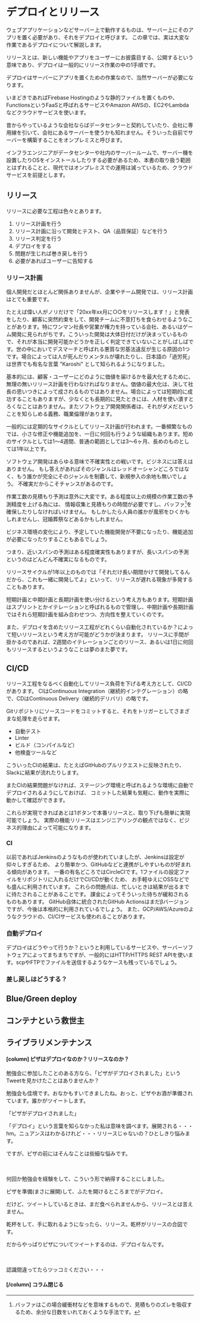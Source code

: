 # デプロイとリリース

ウェブアプリケーションなどサーバー上で動作するものは、サーバー上にそのアプリを置く必要があり、それをデプロイと呼びます。
この章では、実は大変な作業であるデプロイについて解説します。

リリースとは、新しい機能やアプリをユーザーにお披露目する、公開するという意味であり、デプロイは一般的にリリース作業の中の1手順です。

デプロイはサーバーにアプリを置くための作業なので、当然サーバーが必要になります。

いまどきであればFirebase Hostingのような静的ファイルを置くものや、FunctionsというFaaSと呼ばれるサービスやAmazon AWSの、EC2やLambdaなどクラウドサービスを使います。

昔からやっているような会社ならばデータセンターと契約していたり、会社に専用線を引いて、会社にあるサーバーを使うかも知れません。そういった自前でサーバーを構築することをオンプレミスと呼びます。

インフラエンジニアがデータセンターや社内のサーバールームで、サーバー機を設置したりOSをインストールしたりする必要があるため、本書の取り扱う範囲とはずれることと、現代ではオンプレミスでの運用は減っているため、クラウドサービスを前提とします。

## リリース

リリースに必要な工程は色々とあります。

1. リリース計画を行う
2. リリース計画に沿って開発とテスト、QA（品質保証）などを行う
3. リリース判定を行う
4. デプロイをする
5. 問題が生じれば巻き戻しを行う
6. 必要があればユーザーに告知する

### リリース計画

個人開発だとほとんど関係ありませんが、企業やチーム開発では、リリース計画はとても重要です。

たとえば偉い人がノリだけで「20xx年xx月に○○をリリースします！」と発表をしたり、顧客に突然約束をして、開発チームに不意打ちを食らわせるようなことがあります。特にワンマン社長や営業が権力を持っている会社、あるいはゲーム開発に見られがちです。こういった開発は大体日付だけが決まっているもので、それが本当に開発可能かどうかを正しく判定できていないことがしばしばです。世の中においてデスマーチと呼ばれる悪質な労基法違反が生じる原因の1つです。場合によっては人が死んだりメンタルが壊れたりし、日本語の「過労死」は世界でも有名な言葉 "Karoshi" として知られるようになりました。

基本的には、顧客・ユーザーにどのように価値を届けるかを最大化するために、無理の無いリリース計画を行わなければなりません。価値の最大化は、決して社長の思いつきによって成されるものではありません。場合によっては短期的に成功することもありますが、少なくとも長期的に見たときには、人材を使い潰すとろくなことはありません。またソフトウェア開発関係者は、それがダメだということを知らしめる義務、職業倫理があります。

一般的には定期的なサイクルとしてリリース計画が行われます。一番頻繁なものでは、小さな修正や機能追加を、一日に何回も行うような組織もあります。短めのサイクルとしては1〜4週間、普通の範囲としては3〜6ヶ月、長めのものとしては1年以上です。

ソフトウェア開発はあらゆる意味で不確実性との戦いです。ビジネスには答えはありません。
もし答えがあればそのジャンルはレッドオーシャンどころではなく、もう誰かが完全にそのジャンルを制覇して、新規参入の余地も無いでしょう。
不確実だからこそチャンスがあるのです。

作業工数の見積もり予測は意外に大変です。ある程度以上の規模の作業工数の予測精度を上げる為には、
情報収集と見積もりの時間が必要ですし、バッファ[^estimating-buffer]を確保したりしなければいけません。
もしかしたら人員の誰かが風邪をひくかもしれませんし、冠婚葬祭などあるかもしれません。

ビジネス環境の変化により、予定していた機能開発が不要になったり、機能追加が必要になったりすることもあるでしょう。

[^estimating-buffer]: バッファはこの場合緩衝材などを意味するもので、見積もりのズレを吸収するため、余分な日数をいれておくような手法です。

つまり、近いスパンの予測はある程度確実性もありますが、長いスパンの予測というのはどんどん不確実になるものです。

リリースサイクルが1年以上のものでは「それだけ長い期間かけて開発してるんだから、これも一緒に開発してよ」といって、リリースが遅れる現象が多発することもあります。

短期計画と中期計画と長期計画を使い分けるという考え方もあります。短期計画はスプリントとかイテレーションと呼ばれるもので管理し、中期計画や長期計画ではそれら短期計画を組み合わせつつ、方向性を整えていくのです。

また、デプロイを含めたリリース工程がどれくらい自動化されているか？によって短いリリースという考え方が可能がどうかが決まります。
リリースに手間が掛かるのであれば、2週間のイテレーションごとのリリース、あるいは1日に何回もリリースするというようなことは夢のまた夢です。

## CI/CD

<!--
2. リリース計画に沿って開発とテスト、QA（品質保証）などを行う
3. リリース判定を行う
4. デプロイをする
5. 問題が生じれば巻き戻しを行う
6. 必要があればユーザーに告知する
-->

リリース工程をなるべく自動化してリリース負荷を下げる考え方として、CI/CDがあります。
CIはContinuous Integration（継続的インテグレーション）の略で、CDはContinuous Delivery（継続的デリバリ）の略です。

Gitリポジトリにソースコードをコミットすると、それをトリガーとしてさまざまな処理を走らせます。

* 自動テスト
* Linter
* ビルド（コンパイルなど）
* 他検査ツールなど

こういったCIの結果は、たとえばGitHubのプルリクエストに反映されたり、Slackに結果が流れたりします。

またCIの結果問題がなければ、ステージング環境と呼ばれるような環境に自動でデプロイされるようにしておけば、
コミットした結果も気軽に、動作を実際に動かして確認ができます。

これらが実現できればあとは1ボタンで本番リリースと、取り下げも簡単に実現可能でしょう。
実際の機能リリースはエンジニアリングの観点ではなく、ビジネス的理由によって可能になります。

### CI

以前であればJenkinsのようなものが使われていましたが、Jenkinsは設定が仰々しすぎるため、
より簡単かつ、GitHubなどと連携がしやすいものが好まれる傾向があります。
一番の有名どころではCircleCIです。1ファイルの設定ファイルをリポジトリに入れるだけでCI/CDが動くため、
お手軽ゆえにOSSなどでも盛んに利用されています。
これらの問題点は、忙しいときは結果が出るまでに待たされることがあることです。
課金によってそういった待ちが緩和されるものもあります。
GitHub自体に統合されたGitHub Actionsはまだβバージョンですが、今後は本格的に利用されているでしょう。
また、GCP/AWS/Azureのようなクラウドの、CI/CIサービスも使われることがあります。

<!--

FIXME: 真面目に書き直す

-->

### 自動デプロイ

デプロイはどうやって行うか？というと利用しているサービスや、サーバーソフトウェアによってまちまちですが、一般的にはHTTP/HTTPS REST APIを使います。scpやFTPでファイルを送信するようなケースも残っているでしょう。

### 差し戻しはどうする？

## Blue/Green deploy
## コンテナという救世主
## ライブラリメンテナンス

#### [column] ピザはデプロイなのか？リリースなのか？

勉強会に参加したことのある方なら、「ピザがデプロイされました」というTweetを見かけたことはありませんか？

勉強会も佳境です。おなかもすいてきましたね。おっと、ピザやお酒が準備されています。誰かがツイートします。

「ピザがデプロイされました」

「デプロイ」という言葉を知らなかった私は意味を調べます。展開される・・・hm。ニュアンスはわかるけれど・・・リリースじゃないの？ひとしきり悩みます。

ですが、ピザの前にはそんなことは些細な悩みです。

　

何回か勉強会を経験をして、こういう形で納得することにしました。

ピザを準備(まさに展開)して、ふたを開けるところまでがデプロイ。

だけど、ツイートしているときは、まだ食べられませんから、リリースとは言えません。

乾杯をして、手に取れるようになったら、リリース。乾杯がリリースの合図です。

だからやっぱりピザについてツイートするのは、デプロイなんです。

　

認識間違ってたらツッコミください・・・
#### [/column] コラム閉じる